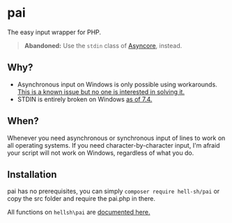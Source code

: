 # pai

The easy input wrapper for PHP.

> **Abandoned:** Use the `stdin` class of [Asyncore](https://github.com/hell-sh/Asyncore), instead.

## Why?

- Asynchronous input on Windows is only possible using workarounds. [This is a known issue but no one is interested in solving it.](https://bugs.php.net/bug.php?id=34972)
- STDIN is entirely broken on Windows [as of 7.4.](https://stackoverflow.com/questions/59092779/has-php-7-4-broken-fgetsstdin)

## When?

Whenever you need asynchronous or synchronous input of lines to work on all operating systems. If you need character-by-character input, I'm afraid your script will not work on Windows, regardless of what you do.

## Installation

pai has no prerequisites, you can simply `composer require hell-sh/pai` or copy the src folder and require the pai.php in there.

All functions on `hellsh\pai` are [documented here.](https://hell-sh.github.io/pai/classhellsh_1_1pai.html)
